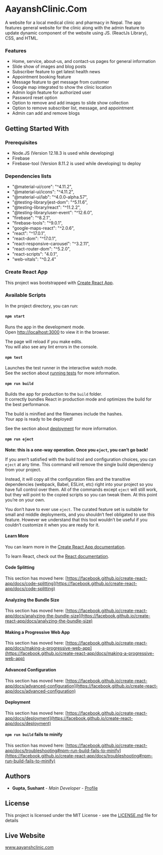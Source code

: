 # AayanshClinic.Com
A website for a local medical clinic and pharmacy in Nepal. The app features general website for the clinic along with the admin feature to update dynamic component of the website using JS. (ReactJs Library), CSS, and HTML.


### Features
* Home, service, about-us, and contact-us pages for general information 
* Slide show of images and blog posts
* Subscriber feature to get latest health news
* Appointment booking feature
* Message feature to get message from customer
* Google map integrated to show the clinic location
* Admin login feature for authorized user
* Password reset option
* Option to remove and add images to slide show collection
* Option to remove subscriber list, message, and appointment
* Admin can add and remove blogs


## Getting Started With

### Prerequisites

- Node.JS (Version 12.18.3 is used while developing)
- Firebase
- Firebase-tool (Version 8.11.2 is used while developing) to deploy

### Dependencies lists

- "@material-ui/core": "^4.11.2",
- "@material-ui/icons": "^4.11.2",
- "@material-ui/lab": "^4.0.0-alpha.57",
- "@testing-library/jest-dom": "^5.11.6",
- "@testing-library/react": "^11.2.2",
- "@testing-library/user-event": "^12.6.0",
- "firebase": "^8.2.1",
- "firebase-tools": "^9.0.1",
- "google-maps-react": "^2.0.6",
- "react": "^17.0.1",
- "react-dom": "^17.0.1",
- "react-responsive-carousel": "^3.2.11",
- "react-router-dom": "^5.2.0",
- "react-scripts": "4.0.1",
- "web-vitals": "^0.2.4"

### Create React App

This project was bootstrapped with [Create React App](https://github.com/facebook/create-react-app).

### Available Scripts

In the project directory, you can run:

#### `npm start`

Runs the app in the development mode.\
Open [http://localhost:3000](http://localhost:3000) to view it in the browser.

The page will reload if you make edits.\
You will also see any lint errors in the console.

#### `npm test`

Launches the test runner in the interactive watch mode.\
See the section about [running tests](https://facebook.github.io/create-react-app/docs/running-tests) for more information.

#### `npm run build`

Builds the app for production to the `build` folder.\
It correctly bundles React in production mode and optimizes the build for the best performance.

The build is minified and the filenames include the hashes.\
Your app is ready to be deployed!

See the section about [deployment](https://facebook.github.io/create-react-app/docs/deployment) for more information.

#### `npm run eject`

**Note: this is a one-way operation. Once you `eject`, you can’t go back!**

If you aren’t satisfied with the build tool and configuration choices, you can `eject` at any time. This command will remove the single build dependency from your project.

Instead, it will copy all the configuration files and the transitive dependencies (webpack, Babel, ESLint, etc) right into your project so you have full control over them. All of the commands except `eject` will still work, but they will point to the copied scripts so you can tweak them. At this point you’re on your own.

You don’t have to ever use `eject`. The curated feature set is suitable for small and middle deployments, and you shouldn’t feel obligated to use this feature. However we understand that this tool wouldn’t be useful if you couldn’t customize it when you are ready for it.

#### Learn More

You can learn more in the [Create React App documentation](https://facebook.github.io/create-react-app/docs/getting-started).

To learn React, check out the [React documentation](https://reactjs.org/).

#### Code Splitting

This section has moved here: [https://facebook.github.io/create-react-app/docs/code-splitting](https://facebook.github.io/create-react-app/docs/code-splitting)

#### Analyzing the Bundle Size

This section has moved here: [https://facebook.github.io/create-react-app/docs/analyzing-the-bundle-size](https://facebook.github.io/create-react-app/docs/analyzing-the-bundle-size)

#### Making a Progressive Web App

This section has moved here: [https://facebook.github.io/create-react-app/docs/making-a-progressive-web-app](https://facebook.github.io/create-react-app/docs/making-a-progressive-web-app)

#### Advanced Configuration

This section has moved here: [https://facebook.github.io/create-react-app/docs/advanced-configuration](https://facebook.github.io/create-react-app/docs/advanced-configuration)

#### Deployment

This section has moved here: [https://facebook.github.io/create-react-app/docs/deployment](https://facebook.github.io/create-react-app/docs/deployment)

#### `npm run build` fails to minify

This section has moved here: [https://facebook.github.io/create-react-app/docs/troubleshooting#npm-run-build-fails-to-minify](https://facebook.github.io/create-react-app/docs/troubleshooting#npm-run-build-fails-to-minify)


## Authors

* **Gupta, Sushant** - *Main Developer* - [Profile](https://github.com/sushantcode)


## License

This project is licensed under the MIT License - see the [LICENSE.md](https://github.com/sushantcode/AayanshClinic/blob/main/LICENSE) file for details


## Live Website
www.aayanshclinic.com
